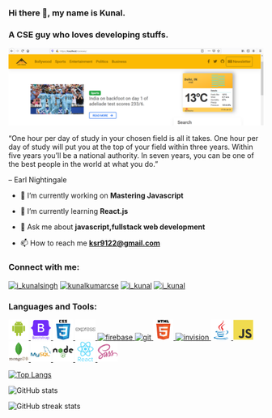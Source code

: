 ### Hi there 👋, my name is Kunal.
### A CSE guy who loves developing stuffs.

![A CSE guy who loves developing stuffs.](https://github.com/imkunalkumar/CGPA-Calculator/blob/master/img/csenews.PNG)

“One hour per day of study in your chosen field is all it takes. One hour per day of study will put you at the top of your field within three years. Within five years you’ll be a national authority. In seven years, you can be one of the best people in the world at what you do.”

– Earl Nightingale

- 🔭 I’m currently working on **Mastering Javascript**

- 🌱 I’m currently learning **React.js**

- 💬 Ask me about **javascript,fullstack web development**

- 📫 How to reach me **ksr9122@gmail.com**

<h3 align="left">Connect with me:</h3>
<p align="left">
<a href="https://twitter.com/i_kunalsingh" target="blank"><img align="center" src="https://cdn.jsdelivr.net/npm/simple-icons@3.0.1/icons/twitter.svg" alt="i_kunalsingh" height="30" width="40" /></a>
<a href="https://linkedin.com/in/kunalkumarcse" target="blank"><img align="center" src="https://cdn.jsdelivr.net/npm/simple-icons@3.0.1/icons/linkedin.svg" alt="kunalkumarcse" height="30" width="40" /></a>
<a href="https://www.hackerrank.com/i_kunal" target="blank"><img align="center" src="https://cdn.jsdelivr.net/npm/simple-icons@3.0.1/icons/hackerrank.svg" alt="i_kunal" height="30" width="40" /></a>
<a href="https://www.leetcode.com/i_kunal" target="blank"><img align="center" src="https://cdn.jsdelivr.net/npm/simple-icons@3.0.1/icons/leetcode.svg" alt="i_kunal" height="30" width="40" /></a>
</p>

<h3 align="left">Languages and Tools:</h3>
<p align="left"> <a href="https://developer.android.com" target="_blank"> <img src="https://raw.githubusercontent.com/devicons/devicon/master/icons/android/android-original-wordmark.svg" alt="android" width="40" height="40"/> </a> <a href="https://getbootstrap.com" target="_blank"> <img src="https://raw.githubusercontent.com/devicons/devicon/master/icons/bootstrap/bootstrap-plain-wordmark.svg" alt="bootstrap" width="40" height="40"/> </a> <a href="https://www.w3schools.com/css/" target="_blank"> <img src="https://raw.githubusercontent.com/devicons/devicon/master/icons/css3/css3-original-wordmark.svg" alt="css3" width="40" height="40"/> </a> <a href="https://expressjs.com" target="_blank"> <img src="https://raw.githubusercontent.com/devicons/devicon/master/icons/express/express-original-wordmark.svg" alt="express" width="40" height="40"/> </a> <a href="https://firebase.google.com/" target="_blank"> <img src="https://www.vectorlogo.zone/logos/firebase/firebase-icon.svg" alt="firebase" width="40" height="40"/> </a> <a href="https://git-scm.com/" target="_blank"> <img src="https://www.vectorlogo.zone/logos/git-scm/git-scm-icon.svg" alt="git" width="40" height="40"/> </a> <a href="https://www.w3.org/html/" target="_blank"> <img src="https://raw.githubusercontent.com/devicons/devicon/master/icons/html5/html5-original-wordmark.svg" alt="html5" width="40" height="40"/> </a> <a href="https://www.invisionapp.com/" target="_blank"> <img src="https://www.vectorlogo.zone/logos/invisionapp/invisionapp-icon.svg" alt="invision" width="40" height="40"/> </a> <a href="https://www.java.com" target="_blank"> <img src="https://raw.githubusercontent.com/devicons/devicon/master/icons/java/java-original.svg" alt="java" width="40" height="40"/> </a> <a href="https://developer.mozilla.org/en-US/docs/Web/JavaScript" target="_blank"> <img src="https://raw.githubusercontent.com/devicons/devicon/master/icons/javascript/javascript-original.svg" alt="javascript" width="40" height="40"/> </a> <a href="https://www.mongodb.com/" target="_blank"> <img src="https://raw.githubusercontent.com/devicons/devicon/master/icons/mongodb/mongodb-original-wordmark.svg" alt="mongodb" width="40" height="40"/> </a> <a href="https://www.mysql.com/" target="_blank"> <img src="https://raw.githubusercontent.com/devicons/devicon/master/icons/mysql/mysql-original-wordmark.svg" alt="mysql" width="40" height="40"/> </a> <a href="https://nodejs.org" target="_blank"> <img src="https://raw.githubusercontent.com/devicons/devicon/master/icons/nodejs/nodejs-original-wordmark.svg" alt="nodejs" width="40" height="40"/> </a> <a href="https://reactjs.org/" target="_blank"> <img src="https://raw.githubusercontent.com/devicons/devicon/master/icons/react/react-original-wordmark.svg" alt="react" width="40" height="40"/> </a> <a href="https://sass-lang.com" target="_blank"> <img src="https://raw.githubusercontent.com/devicons/devicon/master/icons/sass/sass-original.svg" alt="sass" width="40" height="40"/> </a> </p>

[![Top Langs](https://github-readme-stats.vercel.app/api/top-langs/?username=imkunalkumar)](https://github.com/anuraghazra/github-readme-stats)

![GitHub stats](https://github-readme-stats.vercel.app/api?username=imkunalkumar&show_icons=true)  

![GitHub streak stats](https://github-readme-streak-stats.herokuapp.com/?user=imkunalkumar)  

